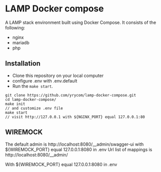 # LAMP Docker compose

A LAMP stack environment built using Docker Compose. It consists of the following:

* nginx
* mariadb
* php


##  Installation
 
* Clone this repository on your local computer
* configure .env with .env.default 
* Run the `make start`.

```shell
git clone https://github.com/yrycom/lamp-docker-compose.git
cd lamp-docker-compose/
make init
// and customize .env file
make start
// visit http://127.0.0.1 with ${NGINX_PORT} equal 127.0.0.1:80
```

##  WIREMOCK

The default admin is http://localhost:8080/__admin/swagger-ui with ${WIREMOCK_PORT} equal 127.0.0.1:8080 in .env
Url list of mappings is http://localhost:8080/__admin/

With ${WIREMOCK_PORT} equal 127.0.0.1:8080 in .env